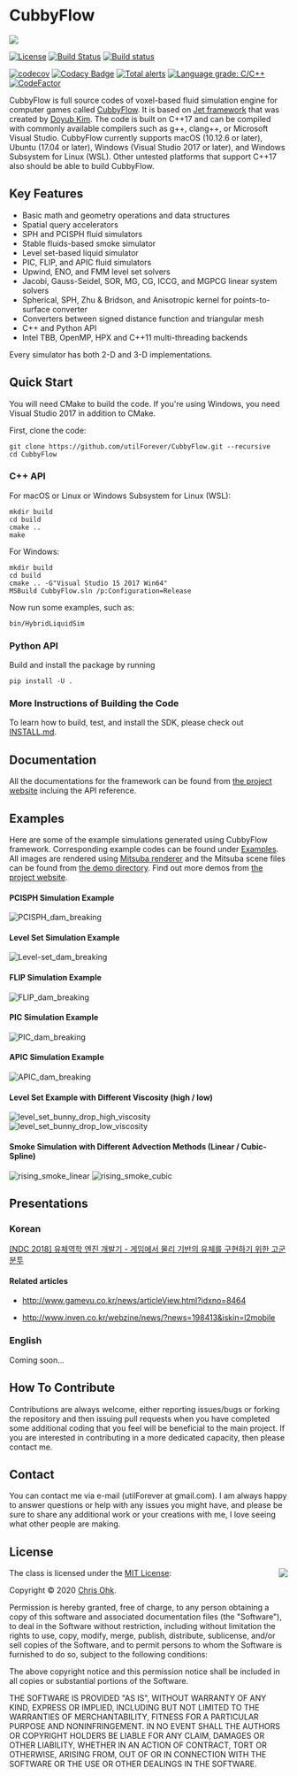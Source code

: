# CubbyFlow

<img src="https://github.com/utilForever/CubbyFlow/blob/master/Logo.png" align="center" />

[![License](https://img.shields.io/badge/Licence-MIT-blue.svg)](https://github.com/utilForever/CubbyFlow/blob/master/LICENSE) [![Build Status](https://travis-ci.org/utilForever/CubbyFlow.svg?branch=master)](https://travis-ci.org/utilForever/CubbyFlow/branches) [![Build status](https://ci.appveyor.com/api/projects/status/github/utilForever/CubbyFlow?branch=master&svg=true)](https://ci.appveyor.com/project/utilForever/CubbyFlow/branch/master)

[![codecov](https://codecov.io/gh/utilForever/CubbyFlow/branch/master/graph/badge.svg)](https://codecov.io/gh/utilForever/CubbyFlow)
[![Codacy Badge](https://api.codacy.com/project/badge/Grade/742a769951a040788c89dc0af40d4405)](https://www.codacy.com/manual/utilForever/CubbyFlow?utm_source=github.com&amp;utm_medium=referral&amp;utm_content=utilForever/CubbyFlow&amp;utm_campaign=Badge_Grade)
[![Total alerts](https://img.shields.io/lgtm/alerts/g/utilForever/CubbyFlow.svg?logo=lgtm&logoWidth=18)](https://lgtm.com/projects/g/utilForever/CubbyFlow/alerts/)
[![Language grade: C/C++](https://img.shields.io/lgtm/grade/cpp/g/utilForever/CubbyFlow.svg?logo=lgtm&logoWidth=18)](https://lgtm.com/projects/g/utilForever/CubbyFlow/alerts/)
[![CodeFactor](https://www.codefactor.io/repository/github/utilforever/CubbyFlow/badge)](https://www.codefactor.io/repository/github/utilforever/CubbyFlow)

CubbyFlow is full source codes of voxel-based fluid simulation engine for computer games called [CubbyFlow](http://github.com/utilForever/CubbyFlow). It is based on [Jet framework](https://github.com/doyubkim/fluid-engine-dev) that was created by [Doyub Kim](https://twitter.com/doyub).
The code is built on C++17 and can be compiled with commonly available compilers such as g++, clang++, or Microsoft Visual Studio. CubbyFlow currently supports macOS (10.12.6 or later), Ubuntu (17.04 or later), Windows (Visual Studio 2017 or later), and Windows Subsystem for Linux (WSL). Other untested platforms that support C++17 also should be able to build CubbyFlow.

## Key Features

- Basic math and geometry operations and data structures
- Spatial query accelerators
- SPH and PCISPH fluid simulators
- Stable fluids-based smoke simulator
- Level set-based liquid simulator
- PIC, FLIP, and APIC fluid simulators
- Upwind, ENO, and FMM level set solvers
- Jacobi, Gauss-Seidel, SOR, MG, CG, ICCG, and MGPCG linear system solvers
- Spherical, SPH, Zhu & Bridson, and Anisotropic kernel for points-to-surface converter
- Converters between signed distance function and triangular mesh
- C++ and Python API
- Intel TBB, OpenMP, HPX and C++11 multi-threading backends

Every simulator has both 2-D and 3-D implementations.

## Quick Start

You will need CMake to build the code. If you're using Windows, you need Visual Studio 2017 in addition to CMake.

First, clone the code:

```
git clone https://github.com/utilForever/CubbyFlow.git --recursive
cd CubbyFlow
```

### C++ API

For macOS or Linux or Windows Subsystem for Linux (WSL):

```
mkdir build
cd build
cmake ..
make
```

For Windows:

```
mkdir build
cd build
cmake .. -G"Visual Studio 15 2017 Win64"
MSBuild CubbyFlow.sln /p:Configuration=Release
```

Now run some examples, such as:

```
bin/HybridLiquidSim
```

### Python API

Build and install the package by running

```
pip install -U .
```

### More Instructions of Building the Code

To learn how to build, test, and install the SDK, please check out [INSTALL.md](https://github.com/utilForever/CubbyFlow/blob/master/INSTALL.md).

## Documentation

All the documentations for the framework can be found from [the project website](https://utilforever.github.io/CubbyFlow/) incluing the API reference.

## Examples

Here are some of the example simulations generated using CubbyFlow framework. Corresponding example codes can be found under [Examples](https://github.com/utilForever/CubbyFlow/tree/master/Examples). All images are rendered using [Mitsuba renderer](https://www.mitsuba-renderer.org/) and the Mitsuba scene files can be found from [the demo directory](https://github.com/utilForever/CubbyFlow/tree/master/Demos). Find out more demos from [the project website](https://utilforever.github.io/CubbyFlow/Examples).

#### PCISPH Simulation Example

![PCISPH_dam_breaking](https://github.com/utilForever/CubbyFlow/blob/master/Medias/Screenshots/PCISPH_dam_breaking.png "PCISPH Example")

#### Level Set Simulation Example

![Level-set_dam_breaking](https://github.com/utilForever/CubbyFlow/blob/master/Medias/Screenshots/LevelSet_dam_breaking.png "Level Set Example")

#### FLIP Simulation Example

![FLIP_dam_breaking](https://github.com/utilForever/CubbyFlow/blob/master/Medias/Screenshots/FLIP_dam_breaking.png "FLIP Example")

#### PIC Simulation Example

![PIC_dam_breaking](https://github.com/utilForever/CubbyFlow/blob/master/Medias/Screenshots/PIC_dam_breaking.png "PIC Example")

#### APIC Simulation Example

![APIC_dam_breaking](https://github.com/utilForever/CubbyFlow/blob/master/Medias/Screenshots/APIC_dam_breaking.png "APIC Example")

#### Level Set Example with Different Viscosity (high / low)

![level_set_bunny_drop_high_viscosity](https://github.com/utilForever/CubbyFlow/blob/master/Medias/Screenshots/level_set_bunny_drop_high_viscosity.png "Level Set Bunny Drop - High Viscosity")
![level_set_bunny_drop_low_viscosity](https://github.com/utilForever/CubbyFlow/blob/master/Medias/Screenshots/level_set_bunny_drop_low_viscosity.png "Level Set Bunny Drop - Low Viscosity")

#### Smoke Simulation with Different Advection Methods (Linear / Cubic-Spline)

![rising_smoke_linear](https://github.com/utilForever/CubbyFlow/blob/master/Medias/Screenshots/rising_smoke_linear.png "Rising Smoke - Linear")
![rising_smoke_cubic](https://github.com/utilForever/CubbyFlow/blob/master/Medias/Screenshots/rising_smoke_cubic.png "Rising Smoke - Cubic")

## Presentations

### Korean

[[NDC 2018] 유체역학 엔진 개발기 - 게임에서 물리 기반의 유체를 구현하기 위한 고군분투](https://www.slideshare.net/utilforever/ndc-2018-95260566)

#### Related articles

- http://www.gamevu.co.kr/news/articleView.html?idxno=8464

- http://www.inven.co.kr/webzine/news/?news=198413&iskin=l2mobile

### English

Coming soon...

## How To Contribute

Contributions are always welcome, either reporting issues/bugs or forking the repository and then issuing pull requests when you have completed some additional coding that you feel will be beneficial to the main project. If you are interested in contributing in a more dedicated capacity, then please contact me.

## Contact

You can contact me via e-mail (utilForever at gmail.com). I am always happy to answer questions or help with any issues you might have, and please be sure to share any additional work or your creations with me, I love seeing what other people are making.

## License

<img align="right" src="http://opensource.org/trademarks/opensource/OSI-Approved-License-100x137.png">

The class is licensed under the [MIT License](http://opensource.org/licenses/MIT):

Copyright &copy; 2020 [Chris Ohk](http://www.github.com/utilForever).

Permission is hereby granted, free of charge, to any person obtaining a copy of this software and associated documentation files (the "Software"), to deal in the Software without restriction, including without limitation the rights to use, copy, modify, merge, publish, distribute, sublicense, and/or sell copies of the Software, and to permit persons to whom the Software is furnished to do so, subject to the following conditions:

The above copyright notice and this permission notice shall be included in all copies or substantial portions of the Software.

THE SOFTWARE IS PROVIDED "AS IS", WITHOUT WARRANTY OF ANY KIND, EXPRESS OR IMPLIED, INCLUDING BUT NOT LIMITED TO THE WARRANTIES OF MERCHANTABILITY, FITNESS FOR A PARTICULAR PURPOSE AND NONINFRINGEMENT. IN NO EVENT SHALL THE AUTHORS OR COPYRIGHT HOLDERS BE LIABLE FOR ANY CLAIM, DAMAGES OR OTHER LIABILITY, WHETHER IN AN ACTION OF CONTRACT, TORT OR OTHERWISE, ARISING FROM, OUT OF OR IN CONNECTION WITH THE SOFTWARE OR THE USE OR OTHER DEALINGS IN THE SOFTWARE.
